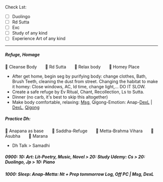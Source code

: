 Check Lst:
- [ ] Duolingo
- [ ] Rd Sutta
- [ ] Exc
- [ ] Study of any kind
- [ ] Experience Art of any kind
---
##### Refuge, Homage
:black_square_button: Cleanse Body &nbsp;&nbsp;&nbsp;&nbsp;&nbsp; :black_square_button: Rd Sutta &nbsp;&nbsp;&nbsp;&nbsp;&nbsp; :black_square_button: Relax body  &nbsp;&nbsp;&nbsp;&nbsp;&nbsp; :black_square_button: Homey Place
+ After get home, begin seg by purifying body: change clothes, Bath, Brush Teeth, cleaning the dust from street. Changing the habitat to make it homey: Close windows, AC, Id time, change light,... DO IT SLOW.
+ Create a safe refuge by Ev Ritual, Chant, Recollection, Ls to Sutta.
+ Dinner (no carb, it's best to skip this altogether)
+ Make body comfortable, relaxing:  [Msg](https://github.com/ThanhNguyen24590/Body/blob/main/00.Exc_Msg.md), Qigong-Emotion: Anap-[DexL](https://github.com/ThanhNguyen24590/Body/blob/main/1.1.Exc_DexL.md) | [DexL](https://github.com/ThanhNguyen24590/Body/blob/main/1.2.Exc_Dex.md), [Qigong](https://github.com/ThanhNguyen24590/Body/blob/main/2.1.Exc_Qi_5-Animalls.md)
##### Practice Dh: 
:black_square_button: Anapana as base &nbsp;&nbsp;&nbsp;&nbsp;&nbsp; :black_square_button: Saddha-Refuge &nbsp;&nbsp;&nbsp;&nbsp;&nbsp; :black_square_button: Metta-Brahma Vihara &nbsp;&nbsp;&nbsp;&nbsp;&nbsp; :black_square_button: Asubha  &nbsp;&nbsp;&nbsp;&nbsp;&nbsp; :black_square_button: Marana
+ Dh Talk > Samadhi
##### 0900: 10: Art: Lit-Poetry, Music, Novel > 20: Study Udemy: Cs > 20: Duolingo, Jp > 10: Piano
##### 1000: Sleep: Anap-Metta: Nt + Prep tommorrow Log, Off PC | Msg, DexL
